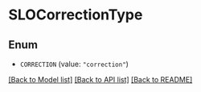 # SLOCorrectionType

## Enum


* `CORRECTION` (value: `"correction"`)


[[Back to Model list]](../README.md#documentation-for-models) [[Back to API list]](../README.md#documentation-for-api-endpoints) [[Back to README]](../README.md)


